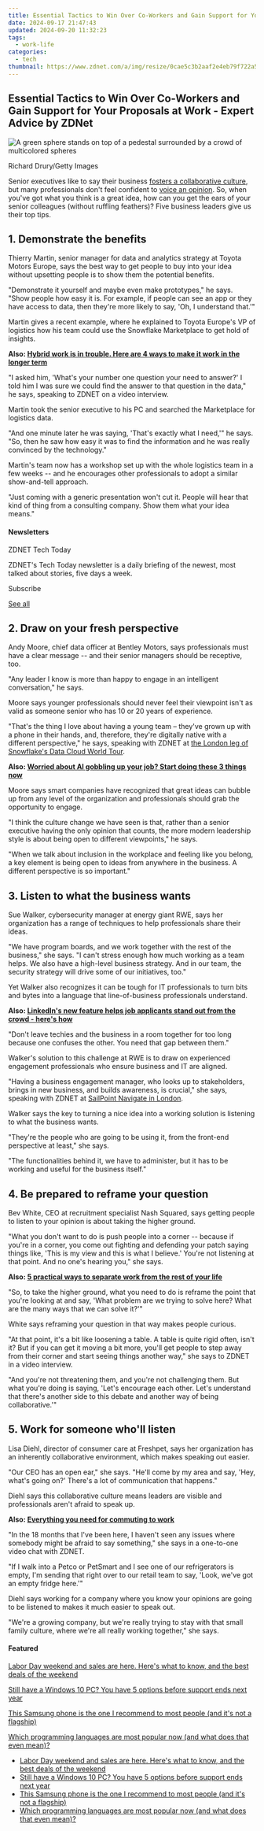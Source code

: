 ```yaml
---
title: Essential Tactics to Win Over Co-Workers and Gain Support for Your Proposals at Work - Expert Advice by ZDNet
date: 2024-09-17 21:47:43
updated: 2024-09-20 11:32:23
tags:
  - work-life
categories:
  - tech
thumbnail: https://www.zdnet.com/a/img/resize/0cae5c3b2aaf2e4eb79f722a51db73f6479cdad5/2023/11/03/52ca6bdc-a53e-4396-a689-1eb1a33b54a0/gettyimages-1136585482.jpg?width=278&height=156&fit=crop&auto=webp
---
```


## Essential Tactics to Win Over Co-Workers and Gain Support for Your Proposals at Work - Expert Advice by ZDNet

![A green sphere stands on top of a pedestal surrounded by a crowd of multicolored spheres](https://www.zdnet.com/a/img/resize/7c22dcaabe330d473a527a815799e4fae37266d4/2023/11/03/52ca6bdc-a53e-4396-a689-1eb1a33b54a0/gettyimages-1136585482.jpg?auto=webp&width=1280)

Richard Drury/Getty Images

Senior executives like to say their business [fosters a collaborative culture](https://www.zdnet.com/article/5-ways-to-get-better-at-handling-difficult-conversations-at-work/), but many professionals don't feel confident to [voice an opinion](https://www.zdnet.com/education/professional-development/challenge-imposter-syndrome/). So, when you've got what you think is a great idea, how can you get the ears of your senior colleagues (without ruffling feathers)? Five business leaders give us their top tips.

## 1\. Demonstrate the benefits

Thierry Martin, senior manager for data and analytics strategy at Toyota Motors Europe, says the best way to get people to buy into your idea without upsetting people is to show them the potential benefits.

"Demonstrate it yourself and maybe even make prototypes," he says. "Show people how easy it is. For example, if people can see an app or they have access to data, then they're more likely to say, 'Oh, I understand that.'" 

Martin gives a recent example, where he explained to Toyota Europe's VP of logistics how his team could use the Snowflake Marketplace to get hold of insights.

**Also: [Hybrid work is in trouble. Here are 4 ways to make it work in the longer term](https://www.zdnet.com/home-and-office/work-life/hybrid-work-is-in-trouble-here-are-4-ways-to-make-it-work-in-the-longer-term/)**

"I asked him, 'What's your number one question your need to answer?' I told him I was sure we could find the answer to that question in the data," he says, speaking to ZDNET on a video interview.

Martin took the senior executive to his PC and searched the Marketplace for logistics data.

"And one minute later he was saying, 'That's exactly what I need,'" he says. "So, then he saw how easy it was to find the information and he was really convinced by the technology."

Martin's team now has a workshop set up with the whole logistics team in a few weeks -- and he encourages other professionals to adopt a similar show-and-tell approach.

"Just coming with a generic presentation won't cut it. People will hear that kind of thing from a consulting company. Show them what your idea means."

#### Newsletters

ZDNET Tech Today

ZDNET's Tech Today newsletter is a daily briefing of the newest, most talked about stories, five days a week.

 Subscribe

[See all](https://www.zdnet.com/newsletters/)

## 2\. Draw on your fresh perspective

Andy Moore, chief data officer at Bentley Motors, says professionals must have a clear message -- and their senior managers should be receptive, too.

"Any leader I know is more than happy to engage in an intelligent conversation," he says. 

Moore says younger professionals should never feel their viewpoint isn't as valid as someone senior who has 10 or 20 years of experience. 

"That's the thing I love about having a young team – they've grown up with a phone in their hands, and, therefore, they're digitally native with a different perspective," he says, speaking with ZDNET at [the London leg of Snowflake's Data Cloud World Tour](https://www.snowflake.com/events/data-cloud-world-tour-london/).

**Also: [Worried about AI gobbling up your job? Start doing these 3 things now](https://www.zdnet.com/article/worried-about-ai-gobbling-up-your-job-start-doing-these-3-things-now/)**

Moore says smart companies have recognized that great ideas can bubble up from any level of the organization and professionals should grab the opportunity to engage.

"I think the culture change we have seen is that, rather than a senior executive having the only opinion that counts, the more modern leadership style is about being open to different viewpoints," he says.

"When we talk about inclusion in the workplace and feeling like you belong, a key element is being open to ideas from anywhere in the business. A different perspective is so important."

## 3\. Listen to what the business wants

Sue Walker, cybersecurity manager at energy giant RWE, says her organization has a range of techniques to help professionals share their ideas.

"We have program boards, and we work together with the rest of the business," she says. "I can't stress enough how much working as a team helps. We also have a high-level business strategy. And in our team, the security strategy will drive some of our initiatives, too."

Yet Walker also recognizes it can be tough for IT professionals to turn bits and bytes into a language that line-of-business professionals understand.

**Also: [LinkedIn's new feature helps job applicants stand out from the crowd - here's how](https://www.zdnet.com/home-and-office/work-life/linkedins-new-feature-helps-applicants-stand-out-from-the-crowd-heres-how/)**

"Don't leave techies and the business in a room together for too long because one confuses the other. You need that gap between them."

Walker's solution to this challenge at RWE is to draw on experienced engagement professionals who ensure business and IT are aligned.

"Having a business engagement manager, who looks up to stakeholders, brings in new business, and builds awareness, is crucial," she says, speaking with ZDNET at [SailPoint Navigate in London](https://www.sailpoint.com/navigate/london/). 

Walker says the key to turning a nice idea into a working solution is listening to what the business wants.

"They're the people who are going to be using it, from the front-end perspective at least," she says. 

"The functionalities behind it, we have to administer, but it has to be working and useful for the business itself."

## 4\. Be prepared to reframe your question

Bev White, CEO at recruitment specialist Nash Squared, says getting people to listen to your opinion is about taking the higher ground.

"What you don't want to do is push people into a corner -- because if you're in a corner, you come out fighting and defending your patch saying things like, 'This is my view and this is what I believe.' You're not listening at that point. And no one's hearing you," she says.

**Also: [5 practical ways to separate work from the rest of your life](https://www.zdnet.com/home-and-office/work-life/5-practical-ways-to-separate-work-from-the-rest-of-your-life/)**

"So, to take the higher ground, what you need to do is reframe the point that you're looking at and say, 'What problem are we trying to solve here? What are the many ways that we can solve it?'"

White says reframing your question in that way makes people curious.

"At that point, it's a bit like loosening a table. A table is quite rigid often, isn't it? But if you can get it moving a bit more, you'll get people to step away from their corner and start seeing things another way," she says to ZDNET in a video interview.

"And you're not threatening them, and you're not challenging them. But what you're doing is saying, 'Let's encourage each other. Let's understand that there's another side to this debate and another way of being collaborative.'"

## 5\. Work for someone who'll listen

Lisa Diehl, director of consumer care at Freshpet, says her organization has an inherently collaborative environment, which makes speaking out easier.

"Our CEO has an open ear," she says. "He'll come by my area and say, 'Hey, what's going on?' There's a lot of communication that happens." 

Diehl says this collaborative culture means leaders are visible and professionals aren't afraid to speak up.

**Also: [Everything you need for commuting to work](https://www.zdnet.com/home-and-office/work-life/everything-you-need-for-commuting-to-work/)**

"In the 18 months that I've been here, I haven't seen any issues where somebody might be afraid to say something," she says in a one-to-one video chat with ZDNET. 

"If I walk into a Petco or PetSmart and I see one of our refrigerators is empty, I'm sending that right over to our retail team to say, 'Look, we've got an empty fridge here.'" 

Diehl says working for a company where you know your opinions are going to be listened to makes it much easier to speak out.

"We're a growing company, but we're really trying to stay with that small family culture, where we're all really working together," she says. 

#### Featured

[Labor Day weekend and sales are here. Here's what to know, and the best deals of the weekend](https://www.zdnet.com/article/labor-day-deals-everything-to-know-09-02-2024/ "Labor Day weekend and sales are here. Here's what to know, and the best deals of the weekend")

[Still have a Windows 10 PC? You have 5 options before support ends next year](https://www.zdnet.com/article/still-have-a-windows-10-pc-you-have-5-options-before-support-ends-next-year/ "Still have a Windows 10 PC? You have 5 options before support ends next year")

[This Samsung phone is the one I recommend to most people (and it's not a flagship)](https://www.zdnet.com/article/this-samsung-phone-is-the-one-i-recommend-to-most-people-and-its-not-a-flagship/ "This Samsung phone is the one I recommend to most people (and it's not a flagship)")

[Which programming languages are most popular now (and what does that even mean)?](https://www.zdnet.com/article/the-most-popular-programming-languages-in-2024-and-what-that-even-means/ "Which programming languages are most popular now (and what does that even mean)?")

* [Labor Day weekend and sales are here. Here's what to know, and the best deals of the weekend](https://www.zdnet.com/article/labor-day-deals-everything-to-know-09-02-2024/ "Labor Day weekend and sales are here. Here's what to know, and the best deals of the weekend")
* [Still have a Windows 10 PC? You have 5 options before support ends next year](https://www.zdnet.com/article/still-have-a-windows-10-pc-you-have-5-options-before-support-ends-next-year/ "Still have a Windows 10 PC? You have 5 options before support ends next year")
* [This Samsung phone is the one I recommend to most people (and it's not a flagship)](https://www.zdnet.com/article/this-samsung-phone-is-the-one-i-recommend-to-most-people-and-its-not-a-flagship/ "This Samsung phone is the one I recommend to most people (and it's not a flagship)")
* [Which programming languages are most popular now (and what does that even mean)?](https://www.zdnet.com/article/the-most-popular-programming-languages-in-2024-and-what-that-even-means/ "Which programming languages are most popular now (and what does that even mean)?")

<ins class="adsbygoogle"
     style="display:block"
     data-ad-format="autorelaxed"
     data-ad-client="ca-pub-7571918770474297"
     data-ad-slot="1223367746"></ins>



<ins class="adsbygoogle"
     style="display:block"
     data-ad-client="ca-pub-7571918770474297"
     data-ad-slot="8358498916"
     data-ad-format="auto"
     data-full-width-responsive="true"></ins>

